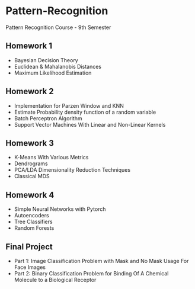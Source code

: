 # Pattern-Recognition
Pattern Recognition Course - 9th Semester

## Homework 1
- Bayesian Decision Theory
- Euclidean & Mahalanobis Distances
- Maximum Likelihood Estimation

## Homework 2
- Implementation for Parzen Window and KNN 
- Estimate Probability density function of a random variable
- Batch Perceptron Algorithm
- Support Vector Machines With Linear and Non-Linear Kernels

## Homework 3
- K-Means With Various Metrics
- Dendrograms
- PCA/LDA Dimensionality Reduction Techniques
- Classical MDS

## Homework 4
- Simple Neural Networks with Pytorch
- Autoencoders
- Tree Classifiers
- Random Forests

## Final Project
- Part 1: Image Classification Problem with Mask and No Mask Usage For Face Images
- Part 2: Binary Classification Problem for Binding Of A Chemical Molecule to a Biological Receptor

